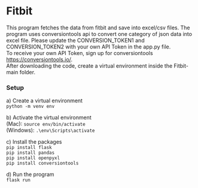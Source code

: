 # Fitbit
This program fetches the data from fitbit and save into excel/csv files. The program uses conversiontools api to convert one category of json data into excel file. Please update the CONVERSION_TOKEN1 and CONVERSION_TOKEN2 with your own API Token in the app.py file. <br/>
To receive your own API Token, sign up for conversiontools https://conversiontools.io/. <br/>
After downloading the code, create a virtual environment inside the Fitbit-main folder. 

<h3>Setup</h3>

a) Create a virtual environment <br/>
`python -m venv env` <br/>

b) Activate the virtual environment <br/>
(Mac): `source env/bin/activate` <br/>
(Windows): `.\env\Scripts\activate` <br/>

c) Install the packages <br/>
`pip install flask` <br/>
`pip install pandas` <br/>
`pip install openpyxl` <br/>
`pip install conversiontools` <br/>

d) Run the program <br/>
`flask run` <br/>

